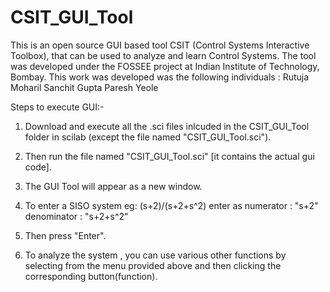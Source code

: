 # CSIT_GUI_Tool
This is an open source GUI based tool CSIT (Control Systems Interactive Toolbox), that can be used to analyze and learn Control Systems. The tool was developed under the FOSSEE project at Indian Institute of Technology, Bombay.
This work was developed was the following individuals :
Rutuja Moharil 
Sanchit Gupta
Paresh Yeole

Steps to execute GUI:-

1) Download and execute all the .sci files inlcuded in the CSIT_GUI_Tool folder in scilab (except the file named "CSIT_GUI_Tool.sci").

2) Then run the file named "CSIT_GUI_Tool.sci" [it contains the actual gui code].

3) The GUI Tool will appear as a new window.

4) To enter a SISO system  eg: (s+2)/(s+2+s^2)  enter as 
	numerator   :    "s+2"
	denominator :  "s+2+s^2" 
5) Then press "Enter".

6) To analyze the system , you can use various other functions by selecting from the menu provided above and then clicking the corresponding button(function).
